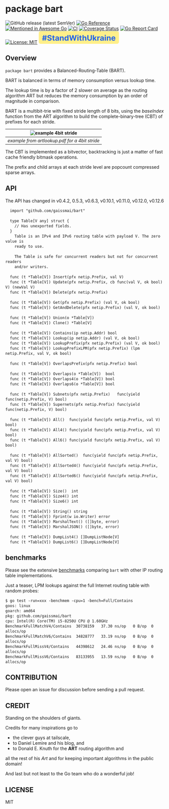 # package bart

![GitHub release (latest SemVer)](https://img.shields.io/github/v/release/gaissmai/bart)
[![Go Reference](https://pkg.go.dev/badge/github.com/gaissmai/bart.svg)](https://pkg.go.dev/github.com/gaissmai/bart#section-documentation)
[![Mentioned in Awesome Go](https://awesome.re/mentioned-badge-flat.svg)](https://github.com/avelino/awesome-go)
[![CI](https://github.com/gaissmai/bart/actions/workflows/go.yml/badge.svg)](https://github.com/gaissmai/bart/actions/workflows/go.yml)
[![Coverage Status](https://coveralls.io/repos/github/gaissmai/bart/badge.svg)](https://coveralls.io/github/gaissmai/bart)
[![Go Report Card](https://goreportcard.com/badge/github.com/gaissmai/bart)](https://goreportcard.com/report/github.com/gaissmai/bart)
[![License: MIT](https://img.shields.io/badge/License-MIT-green.svg)](https://opensource.org/licenses/MIT)
[![Stand With Ukraine](https://raw.githubusercontent.com/vshymanskyy/StandWithUkraine/main/badges/StandWithUkraine.svg)](https://stand-with-ukraine.pp.ua)

## Overview

`package bart` provides a Balanced-Routing-Table (BART).

BART is balanced in terms of memory consumption versus
lookup time.

The lookup time is by a factor of 2 slower on average as the
routing algorithm ART but reduces the memory consumption by an
order of magnitude in comparison.

BART is a multibit-trie with fixed stride length of 8 bits,
using the _baseIndex_ function from the ART algorithm to
build the complete-binary-tree (CBT) of prefixes for each stride.

| ![example 4bit stride](https://github.com/user-attachments/assets/3b9f22c1-cfcc-4e01-bb13-864713ce5ae8) |
|:--:|
| *example from artlookup.pdf for a 4bit stride* |

The CBT is implemented as a bitvector, backtracking is just
a matter of fast cache friendly bitmask operations.

The prefix and child arrays at each stride level are popcount compressed sparse arrays.

## API

The API has changed in v0.4.2, 0.5.3, v0.6.3, v0.10.1, v0.11.0, v0.12.0, v0.12.6

```golang
  import "github.com/gaissmai/bart"
  
  type Table[V any] struct {
  	// Has unexported fields.
  }
    Table is an IPv4 and IPv6 routing table with payload V. The zero value is
    ready to use.

    The Table is safe for concurrent readers but not for concurrent readers
    and/or writers.

  func (t *Table[V]) Insert(pfx netip.Prefix, val V)
  func (t *Table[V]) Update(pfx netip.Prefix, cb func(val V, ok bool) V) (newVal V)
  func (t *Table[V]) Delete(pfx netip.Prefix)

  func (t *Table[V]) Get(pfx netip.Prefix) (val V, ok bool)
  func (t *Table[V]) GetAndDelete(pfx netip.Prefix) (val V, ok bool)

  func (t *Table[V]) Union(o *Table[V])
  func (t *Table[V]) Clone() *Table[V]

  func (t *Table[V]) Contains(ip netip.Addr) bool
  func (t *Table[V]) Lookup(ip netip.Addr) (val V, ok bool)
  func (t *Table[V]) LookupPrefix(pfx netip.Prefix) (val V, ok bool)
  func (t *Table[V]) LookupPrefixLPM(pfx netip.Prefix) (lpm netip.Prefix, val V, ok bool)

  func (t *Table[V]) OverlapsPrefix(pfx netip.Prefix) bool

  func (t *Table[V]) Overlaps(o *Table[V])  bool
  func (t *Table[V]) Overlaps4(o *Table[V]) bool
  func (t *Table[V]) Overlaps6(o *Table[V]) bool

  func (t *Table[V]) Subnets(pfx netip.Prefix)   func(yield func(netip.Prefix, V) bool)
  func (t *Table[V]) Supernets(pfx netip.Prefix) func(yield func(netip.Prefix, V) bool)

  func (t *Table[V]) All()  func(yield func(pfx netip.Prefix, val V) bool)
  func (t *Table[V]) All4() func(yield func(pfx netip.Prefix, val V) bool)
  func (t *Table[V]) All6() func(yield func(pfx netip.Prefix, val V) bool)

  func (t *Table[V]) AllSorted()  func(yield func(pfx netip.Prefix, val V) bool)
  func (t *Table[V]) AllSorted4() func(yield func(pfx netip.Prefix, val V) bool)
  func (t *Table[V]) AllSorted6() func(yield func(pfx netip.Prefix, val V) bool)

  func (t *Table[V]) Size()  int
  func (t *Table[V]) Size4() int
  func (t *Table[V]) Size6() int

  func (t *Table[V]) String() string
  func (t *Table[V]) Fprint(w io.Writer) error
  func (t *Table[V]) MarshalText() ([]byte, error)
  func (t *Table[V]) MarshalJSON() ([]byte, error)

  func (t *Table[V]) DumpList4() []DumpListNode[V]
  func (t *Table[V]) DumpList6() []DumpListNode[V]
```

## benchmarks

Please see the extensive [benchmarks](https://github.com/gaissmai/iprbench) comparing `bart` with other IP routing table implementations.

Just a teaser, LPM lookups against the full Internet routing table with random probes:

```
$ go test -run=xxx -benchmem -cpu=1 -bench=Full/Contains
goos: linux
goarch: amd64
pkg: github.com/gaissmai/bart
cpu: Intel(R) Core(TM) i5-8250U CPU @ 1.60GHz
BenchmarkFullMatchV4/Contains  30738159	  37.30 ns/op	0 B/op	0 allocs/op
BenchmarkFullMatchV6/Contains  34828777	  33.19 ns/op	0 B/op	0 allocs/op
BenchmarkFullMissV4/Contains   44398612	  24.46 ns/op	0 B/op	0 allocs/op
BenchmarkFullMissV6/Contains   83133955	  13.59 ns/op	0 B/op	0 allocs/op
```

## CONTRIBUTION

Please open an issue for discussion before sending a pull request.

## CREDIT

Standing on the shoulders of giants.

Credits for many inspirations go to

- the clever guys at tailscale,
- to Daniel Lemire and his blog, and
- to Donald E. Knuth for the **ART** routing algorithm and

all the rest of his *Art* and for keeping important algorithms
in the public domain!

And last but not least to the Go team who do a wonderful job!

## LICENSE

MIT
